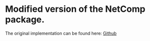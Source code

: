 # Modified version of the NetComp package.

The original implementation can be found here: [Github](https://github.com/peterewills/NetComp)